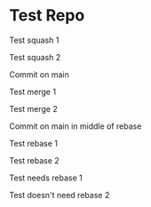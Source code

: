 # Test Repo

Test squash 1

Test squash 2

Commit on main

Test merge 1

Test merge 2

Commit on main in middle of rebase

Test rebase 1

Test rebase 2

Test needs rebase 1

Test doesn't need rebase 2

